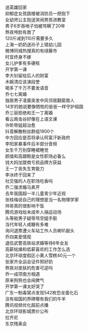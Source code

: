 送英雄回家  
抑郁症女孩跳楼被消防员一把抱下  
女幼师公主抱送哭闹男孩进教室  
男子6岁吞哨子怕被骂瞒了20年  
熬夜垮脸有救了  
120斤减到110斤需要多久  
上海一奶奶送孙子上错幼儿园  
微博同城热搜真的有绿藤市  
时宜终身不嫁  
女儿护爹有多硬核  
开学第一课  
李大钊留给后人的财富  
木婉清应该演段誉  
喝多了千万不要发语音  
乔七七离婚  
独居男子凌晨突发中风邻居翻窗救人  
14岁的她说要像牺牲的爸爸一样守护祖国  
乔三丽拒绝和王一丁离婚  
看云南虫谷好像在上语文课  
许昕带娃超治愈  
抖音解散粉丝群组1900个  
中方回应是否将承认阿富汗新政府  
李阳家暴事件后半部分音频  
女生千万别穿睡裙睡觉  
颜值和高跟鞋是女性职场必备么  
钱大妈加盟商亏损品牌方获益  
王一丁丧失生育能力  
李冰终于回来了  
社交强的人在职场吃香吗  
乔二强求婚马素芹  
去年我国超一半儿童青少年近视  
张桂梅说自己的理想是当一名物理学家  
帅哥真的很影响干饭  
腾讯游戏给未成年人捐运动场  
头等舱男子疑辱骂空姐手脏  
当代年轻人戒糖有多难  
询问退票遭火车站工作人员喇叭敲头  
乔四美爱情观  
退伍武警高铁站求婚等待8年女友  
高薪枯燥和低薪喜欢的工作怎么选  
北京环球度假区小黄人雪糕40元一个  
张家齐全运会证件照好奶  
熬夜对皮肤的危害可逆吗  
乔一成项南方相遇  
原来狗狗也会闹脾气  
开学第一课太好哭了  
广东一制毒窝点发现542枚恐龙蛋化石  
没有祖国的界碑哪有我们的牛羊  
腾讯视频优化超前点播  
北京环球影城票价公布  
拉齐尼  
东京残奥会  
